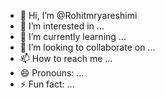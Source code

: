 - 👋 Hi, I’m @Rohitmryareshimi
- 👀 I’m interested in ...
- 🌱 I’m currently learning ...
- 💞️ I’m looking to collaborate on ...
- 📫 How to reach me ...
- 😄 Pronouns: ...
- ⚡ Fun fact: ...

<!---
Rohitmryareshimi/Rohitmryareshimi is a ✨ special ✨ repository because its `README.md` (this file) appears on your GitHub profile.
You can click the Preview link to take a look at your changes.
--->
